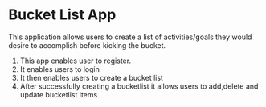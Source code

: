 # Bucket List App
This application allows users to create a list of activities/goals they would desire to accomplish before kicking the bucket.
1. This app enables user to register.
2. It enables users to login
3. It then enables users to create a bucket list
4. After successfully creating a bucketlist it allows users to add,delete and update bucketlist items 
